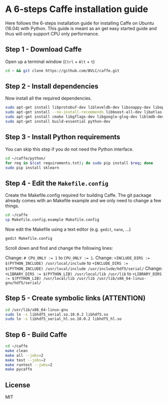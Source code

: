 A 6-steps Caffe installation guide
=============
Here follows the 6-steps installation guide for installing Caffe on Ubuntu (16.04) with Python. This guide is meant as an get easy started guide and thus will only support CPU only performance.


Step 1 - Download Caffe
-----
Open up a terminal window (`Ctrl` + `Alt` + `t`)
```bash
cd ~ && git clone https://github.com/BVLC/caffe.git
```

Step 2 - Install dependencies
-----
Now install all the required dependencies. 
```bash
sudo apt-get install libprotobuf-dev libleveldb-dev libsnappy-dev libopencv-dev libhdf5-serial-dev protobuf-compiler
sudo apt-get install --no-install-recommends libboost-all-dev libatlas-base-dev
sudo apt-get install cmake libgflags-dev libgoogle-glog-dev liblmdb-dev python-protobuf
sudo apt-get install build-essential python-dev
```

Step 3 - Install Python requirements
-----
You can skip this step if you do not need the Python interface. 
```bash
cd ~/caffe/python/
for req in $(cat requirements.txt); do sudo pip install $req; done
sudo pip install sklearn
```

Step 4 - Edit the `Makefile.config`
-----
Create the Makefile.config required for building Caffe. The git package already comes with an Makefile example and we only need to change a few things.
```bash
cd ~/caffe
cp Makefile.config.example Makefile.config 
```

Now edit the Makefile using a text editor (e.g. `gedit`, `nano`, ...)
```bash
gedit Makefile.config
```

Scroll down and find and change the following lines:

Change: `# CPU_ONLY := 1` to `CPU_ONLY := 1`.
Change: `+INCLUDE_DIRS := $(PYTHON_INCLUDE) /usr/local/include` to `+INCLUDE_DIRS := $(PYTHON_INCLUDE) /usr/local/include /usr/include/hdf5/serial/`
Change: `+LIBRARY_DIRS := $(PYTHON_LIB) /usr/local/lib /usr/lib` to `+LIBRARY_DIRS := $(PYTHON_LIB) /usr/local/lib /usr/lib /usr/lib/x86_64-linux-gnu/hdf5/serial/`



Step 5 - Create symbolic links (ATTENTION)
-----
```bash
cd /usr/lib/x86_64-linux-gnu
sudo ln -s libhdf5_serial.so.10.0.2 libhdf5.so
sudo ln -s libhdf5_serial_hl.so.10.0.2 libhdf5_hl.so
```

Step 6 - Build Caffe
-----
```bash
cd ~/caffe
make clean
make all --jobs=2
make test --jobs=2
make runtest --jobs=2
make pycaffe
```

License
-----
MIT
